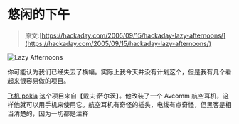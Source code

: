 # 悠闲的下午

> 原文:[https://hackaday.com/2005/09/15/hackaday-lazy-afternoons/](https://hackaday.com/2005/09/15/hackaday-lazy-afternoons/)

![Lazy Afternoons](../Images/40ef03aacb3dc1f08644108bd681e3b5.png)

你可能认为我们已经失去了横幅。实际上我今天并没有计划这个，但是我有几个看起来很容易做的项目。

[飞机 pokia](http://www.flickr.com/photos/zorlack/43579792/in/set-800495/) 这个项目来自【戴夫·萨尔茨】。他改装了一个 Avcomm 航空耳机，这样他就可以用手机来使用它。航空耳机有奇怪的插头，电线有点奇怪，但黑客是相当清楚的，因为一切都是注释